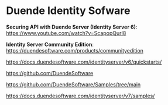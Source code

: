 # Duende Identity Sofware

**Securing API with Duende Server (Identity Server 6)**: https://www.youtube.com/watch?v=ScapopQurI8

**Identity Server Community Edition**: https://duendesoftware.com/products/communityedition

https://docs.duendesoftware.com/identityserver/v6/quickstarts/

https://github.com/DuendeSoftware

https://github.com/DuendeSoftware/Samples/tree/main

https://docs.duendesoftware.com/identityserver/v7/samples/



